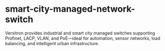 # smart-city-managed-network-switch
Versitron provides industrial and smart city managed switches supporting Profinet, LACP, VLAN, and PoE—ideal for automation, sensor networks, load balancing, and intelligent urban infrastructure.
